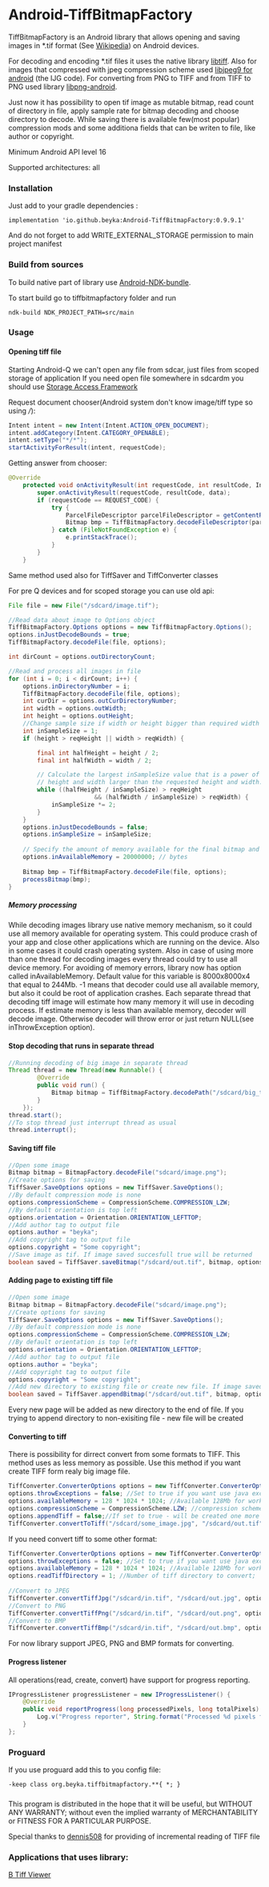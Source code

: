 # Android-TiffBitmapFactory
TiffBitmapFactory is an Android library that allows opening and saving images in *.tif format (See [Wikipedia](https://en.wikipedia.org/wiki/Tagged_Image_File_Format)) on Android devices.

For decoding and encoding *.tif files it uses the native library [libtiff](https://github.com/dumganhar/libtiff). Also for images that compressed with jpeg compression scheme used [libjpeg9 for android](https://github.com/Suvitruf/libjpeg-version-9-android) (the IJG code). For converting from PNG to TIFF and from TIFF to PNG used library [libpng-android](https://github.com/julienr/libpng-android).

Just now it has possibility to open tif image as mutable bitmap, read count of directory in file, apply sample rate for bitmap decoding and choose directory to decode.
While saving there is available few(most popular) compression mods and some additiona fields that can be writen to file, like author or copyright.

Minimum Android API level 16

Supported architectures: all

### Installation
Just add to your gradle dependencies :
```
implementation 'io.github.beyka:Android-TiffBitmapFactory:0.9.9.1'
```
And do not forget to add WRITE_EXTERNAL_STORAGE permission to main project manifest

### Build from sources
To build native part of library use [Android-NDK-bundle](https://developer.android.com/tools/sdk/ndk/index.html).
<p>To start build go to tiffbitmapfactory folder and run</p>

``` Gradle
ndk-build NDK_PROJECT_PATH=src/main
```

### Usage
#### Opening tiff file
Starting Android-Q we can't open any file from sdcar, just files from scoped storage of application
If you need open file somewhere in sdcardm you should use [Storage Access Framework](https://android-doc.github.io/guide/topics/providers/document-provider.html)

Request document chooser(Android system don't know image/tiff type so using */*):
```Java
Intent intent = new Intent(Intent.ACTION_OPEN_DOCUMENT);
intent.addCategory(Intent.CATEGORY_OPENABLE);
intent.setType("*/*");
startActivityForResult(intent, requestCode);
```
Getting answer from chooser:
```Java
@Override
    protected void onActivityResult(int requestCode, int resultCode, Intent data) {
        super.onActivityResult(requestCode, resultCode, data);
        if (requestCode == REQUEST_CODE) {
            try {
                ParcelFileDescriptor parcelFileDescriptor = getContentResolver().openFileDescriptor(data.getData(), "r");
                Bitmap bmp = TiffBitmapFactory.decodeFileDescriptor(parcelFileDescriptor.getFd());
            } catch (FileNotFoundException e) {
                e.printStackTrace();
            }
        }
    }
```
Same method used also for TiffSaver and TiffConverter classes

For pre Q devices and for scoped storage you can use old api:
```Java
File file = new File("/sdcard/image.tif");

//Read data about image to Options object
TiffBitmapFactory.Options options = new TiffBitmapFactory.Options();
options.inJustDecodeBounds = true;
TiffBitmapFactory.decodeFile(file, options);

int dirCount = options.outDirectoryCount;

//Read and process all images in file
for (int i = 0; i < dirCount; i++) {
    options.inDirectoryNumber = i;
    TiffBitmapFactory.decodeFile(file, options);
    int curDir = options.outCurDirectoryNumber;
    int width = options.outWidth;
    int height = options.outHeight;
    //Change sample size if width or height bigger than required width or height
    int inSampleSize = 1;
    if (height > reqHeight || width > reqWidth) {

        final int halfHeight = height / 2;
        final int halfWidth = width / 2;

        // Calculate the largest inSampleSize value that is a power of 2 and keeps both
        // height and width larger than the requested height and width.
        while ((halfHeight / inSampleSize) > reqHeight
                        && (halfWidth / inSampleSize) > reqWidth) {
            inSampleSize *= 2;
        }
    }
    options.inJustDecodeBounds = false;
    options.inSampleSize = inSampleSize;
    
    // Specify the amount of memory available for the final bitmap and temporary storage.
    options.inAvailableMemory = 20000000; // bytes
    
    Bitmap bmp = TiffBitmapFactory.decodeFile(file, options);
    processBitmap(bmp);
}
```

##### Memory processing
While decoding images library use native memory mechanism, so it could use all memory available for operating system. This could produce crash of your app and close other applications which are running on the device. Also in some cases it could crash operating system. 
Also in case of using more than one thread for decoding images every thread could try to use all device memory.
For avoiding of memory errors, library now has option called inAvailableMemory. Default value for this variable is 8000x8000x4 that equal to 244Mb. -1 means that decoder could use all available memory, but also it could be root of application crashes. Each separate thread that decoding tiff image will estimate how many memory it will use in decoding process. If estimate memory is less than available memory, decoder will decode image. Otherwise decoder will throw error or just return NULL(see inThrowException option).


#### Stop decoding that runs in separate thread
```Java
//Running decoding of big image in separate thread
Thread thread = new Thread(new Runnable() {
        @Override
        public void run() {
            Bitmap bitmap = TiffBitmapFactory.decodePath("/sdcard/big_tiff_image.tif");
        }
    });
thread.start();
//To stop thread just interrupt thread as usual
thread.interrupt();
```

#### Saving tiff file
```Java
//Open some image
Bitmap bitmap = BitmapFactory.decodeFile("sdcard/image.png");
//Create options for saving
TiffSaver.SaveOptions options = new TiffSaver.SaveOptions();
//By default compression mode is none
options.compressionScheme = CompressionScheme.COMPRESSION_LZW;
//By default orientation is top left
options.orientation = Orientation.ORIENTATION_LEFTTOP;
//Add author tag to output file
options.author = "beyka";
//Add copyright tag to output file
options.copyright = "Some copyright";
//Save image as tif. If image saved succesfull true will be returned
boolean saved = TiffSaver.saveBitmap("/sdcard/out.tif", bitmap, options);
```

#### Adding page to existing tiff file
```Java
//Open some image
Bitmap bitmap = BitmapFactory.decodeFile("sdcard/image.png");
//Create options for saving
TiffSaver.SaveOptions options = new TiffSaver.SaveOptions();
//By default compression mode is none
options.compressionScheme = CompressionScheme.COMPRESSION_LZW;
//By default orientation is top left
options.orientation = Orientation.ORIENTATION_LEFTTOP;
//Add author tag to output file
options.author = "beyka";
//Add copyright tag to output file
options.copyright = "Some copyright";
//Add new directory to existing file or create new file. If image saved succesfull true will be returned
boolean saved = TiffSaver.appendBitmap("/sdcard/out.tif", bitmap, options);
```
Every new page will be added as new directory to the end of file. If you trying to append directory to non-exisiting file - new file will be created


#### Converting to tiff
There is possibility for dirrect convert from some formats to TIFF. This method uses as less memory as possible. Use this method if you want create TIFF form realy big image file.
```Java
TiffConverter.ConverterOptions options = new TiffConverter.ConverterOptions();
options.throwExceptions = false; //Set to true if you want use java exception mechanism;
options.availableMemory = 128 * 1024 * 1024; //Available 128Mb for work;
options.compressionScheme = CompressionScheme.LZW; //compression scheme for tiff
options.appendTiff = false;//If set to true - will be created one more tiff directory, otherwise file will be overwritten
TiffConverter.convertToTiff("/sdcard/some_image.jpg", "/sdcard/out.tif", options, progressListener);
```

If you need convert tiff to some other format:
```Java
TiffConverter.ConverterOptions options = new TiffConverter.ConverterOptions();
options.throwExceptions = false; //Set to true if you want use java exception mechanism;
options.availableMemory = 128 * 1024 * 1024; //Available 128Mb for work;
options.readTiffDirectory = 1; //Number of tiff directory to convert;
        
//Convert to JPEG
TiffConverter.convertTiffJpg("/sdcard/in.tif", "/sdcard/out.jpg", options, progressListener);
//Convert to PNG
TiffConverter.convertTiffPng("/sdcard/in.tif", "/sdcard/out.png", options, progressListener);
//Convert to BMP
TiffConverter.convertTiffBmp("/sdcard/in.tif", "/sdcard/out.bmp", options, progressListener);
```
For now library support JPEG, PNG and BMP formats for converting.


#### Progress listener
All operations(read, create, convert) have support for progress reporting.
```Java
IProgressListener progressListener = new IProgressListener() {
    @Override
    public void reportProgress(long processedPixels, long totalPixels) {
        Log.v("Progress reporter", String.format("Processed %d pixels from %d", processedPixels, totalPixels);
    }
};
```

### Proguard
If you use proguard add this to you config file:
```Gradle
-keep class org.beyka.tiffbitmapfactory.**{ *; }
```

### 
This program is distributed in the hope that it will be useful,
but WITHOUT ANY WARRANTY; without even the implied warranty of
MERCHANTABILITY or FITNESS FOR A PARTICULAR PURPOSE.

Special thanks to [dennis508](https://github.com/dennis508)    for providing of incremental reading of TIFF file


### Applications that uses library:
[B Tiff Viewer](https://play.google.com/store/apps/details?id=com.beyka.btiffviewer)

